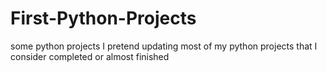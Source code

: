# First-Python-Projects
some python projects
I pretend updating most of my python projects that I consider completed or almost finished
